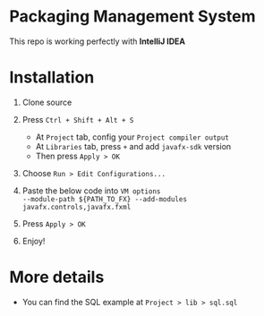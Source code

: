 # Packaging Management System
This repo is working perfectly with **IntelliJ IDEA**

# Installation

1. Clone source
2. Press `Ctrl + Shift + Alt + S`
    - At `Project` tab, config your `Project compiler output`
    - At `Libraries` tab, press `+` and add `javafx-sdk` version
    - Then press `Apply > OK`
3. Choose `Run > Edit Configurations...`
4. Paste the below code into `VM options`   
      `--module-path ${PATH_TO_FX} --add-modules javafx.controls,javafx.fxml`
   
5. Press `Apply > OK`
6. Enjoy!

# More details
- You can find the SQL example at `Project > lib > sql.sql`
